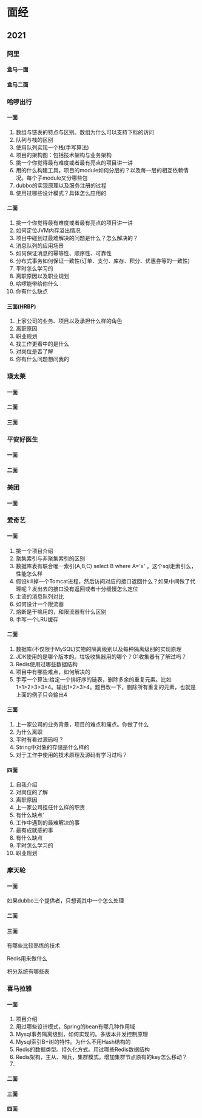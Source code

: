 # 面经

## 2021

### 阿里

#### 盒马一面



#### 盒马二面





### 哈啰出行

#### 一面

1. 数组与链表的特点与区别。数组为什么可以支持下标的访问
2. 队列与栈的区别
3. 使用队列实现一个栈(手写算法)
4. 项目的架构图：包括技术架构与业务架构
5. 挑一个你觉得最有难度或者最有亮点的项目讲一讲
6. 用的什么构建工具。项目的module如何分层的？以及每一层的相互依赖情况。每个子module又分哪些包
7. dubbo的实现原理以及服务注册的过程
8. 使用过哪些设计模式？具体怎么应用的

#### 二面

1. 挑一个你觉得最有难度或者最有亮点的项目讲一讲
2. 如何定位JVM内存溢出情况
3. 项目中碰到过最难解决的问题是什么？怎么解决的？
4. 消息队列的应用场景
5. 如何保证消息的幂等性、顺序性、可靠性
6. 分布式事务如何保证一致性(订单、支付、库存、积分、优惠券等的一致性)
7. 平时怎么学习的
8. 离职原因以及职业规划
9. 哈啰能带给你什么
10. 你有什么缺点

#### 三面(HRBP)

1. 上家公司的业务、项目以及承担什么样的角色
2. 离职原因
3. 职业规划
4. 找工作更看中的是什么
5. 对岗位是否了解
6. 你有什么问题想问我的



### 瑛太莱

#### 一面

#### 二面

#### 三面



### 平安好医生

#### 一面

#### 二面



### 美团

#### 一面



### 爱奇艺

#### 一面

1. 挑一个项目介绍
2. 聚集索引与非聚集索引的区别
3. 数据库表有联合唯一索引(A,B,C)   select B where A='x' 。这个sql走索引么，性能怎么样
4. 假设kill掉一个Tomcat进程，然后访问对应的接口返回什么？如果中间做了代理呢？发出去的接口没有返回或者十分缓慢怎么定位
5. 主流的消息队列对比
6. 如何设计一个限流器
7. 熔断是干嘛用的，和限流器有什么区别
8. 手写一个LRU缓存

#### 二面

1. 数据库(不仅限于MySQL)实物的隔离级别以及每种隔离级别的实现原理
2. JDK使用的是哪个版本的。垃圾收集器用的哪个？G1收集器有了解过吗？
3. Redis使用过哪些数据结构
4. 项目中有哪些难点，如何解决的
5. 手写一个算法:给定一个排好序的链表，删除多余的重复元素。比如1>1>2>3>3>4。输出1>2>3>4。题目改一下，删除所有重复的元素，也就是上面的例子只会输出4

#### 三面

1. 上一家公司的业务背景，项目的难点和痛点。你做了什么
2. 为什么离职
3. 平时有看过源码吗？
4. String中对象的存储是什么样的
5. 对于工作中使用的技术原理及源码有学习过吗？

#### 四面

1. 自我介绍
2. 对岗位的了解
3. 离职原因
4. 上一家公司担任什么样的职责
5. 有什么缺点‘
6. 工作中遇到的最难解决的事
7. 最有成就感的事
8. 有什么缺点
9. 平时怎么学习的
10. 职业规划



### 摩天轮

#### 一面

如果dubbo三个提供者，只想调其中一个怎么处理

#### 二面



#### 三面

有哪些比较熟练的技术

Redis用来做什么

积分系统有哪些表





### 喜马拉雅

#### 一面

1. 项目介绍
2. 用过哪些设计模式，Spring的bean有哪几种作用域
3. Mysql事务隔离级别，如何实现的。多版本并发控制原理
4. Mysql索引B+树的特性。为什么不用Hash结构的
5. Redis的数据类型。持久化方式。用过哪些Redis数据结构
6. Redis架构，主从、哨兵，集群模式。增加集群节点原有的key怎么移动？
7. 



#### 二面

#### 三面

#### 四面